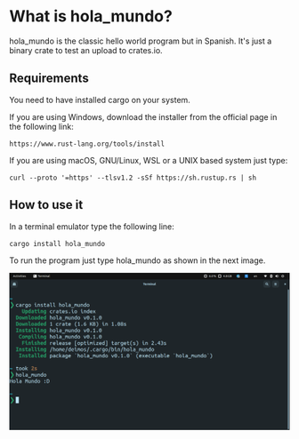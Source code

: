 # What is hola_mundo?

hola_mundo is the classic hello world program but in Spanish. It's 
just a binary crate to test an upload to crates.io.

## Requirements

You need to have installed cargo on your system.

If you are using Windows, download the installer from the official page
in the following link:

~~~
https://www.rust-lang.org/tools/install
~~~

If you are using macOS,
GNU/Linux, WSL or a UNIX based system just type:

~~~
curl --proto '=https' --tlsv1.2 -sSf https://sh.rustup.rs | sh
~~~

## How to use it

In a terminal emulator type the following line:

~~~
cargo install hola_mundo
~~~

To run the program just type hola_mundo as shown in the next image.

<p align="center">
	<img src="Screenshot.png">
</p>